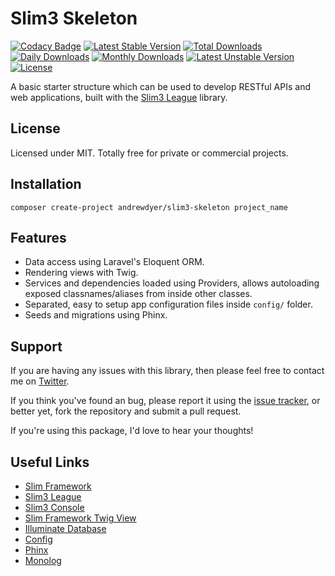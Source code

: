 # Slim3 Skeleton

[![Codacy Badge](https://api.codacy.com/project/badge/Grade/a79d6cba423a45e8bfc42e2484cea212)](https://www.codacy.com/app/andrewdyer/slim3-skeleton?utm_source=github.com&amp;utm_medium=referral&amp;utm_content=andrewdyer/slim3-skeleton&amp;utm_campaign=Badge_Grade)
[![Latest Stable Version](https://poser.pugx.org/andrewdyer/slim3-skeleton/v/stable)](https://packagist.org/packages/andrewdyer/slim3-skeleton)
[![Total Downloads](https://poser.pugx.org/andrewdyer/slim3-skeleton/downloads)](https://packagist.org/packages/andrewdyer/slim3-skeleton)
[![Daily Downloads](https://poser.pugx.org/andrewdyer/slim3-skeleton/d/daily)](https://packagist.org/packages/andrewdyer/slim3-skeleton)
[![Monthly Downloads](https://poser.pugx.org/andrewdyer/slim3-skeleton/d/monthly)](https://packagist.org/packages/andrewdyer/slim3-skeleton)
[![Latest Unstable Version](https://poser.pugx.org/andrewdyer/slim3-skeleton/v/unstable)](https://packagist.org/packages/andrewdyer/slim3-skeleton)
[![License](https://poser.pugx.org/andrewdyer/slim3-skeleton/license)](https://packagist.org/packages/andrewdyer/slim3-skeleton)

A basic starter structure which can be used to develop RESTful APIs and web applications, built with the [Slim3 League](https://github.com/andrewdyer/slim3-llk;;p[8eague) library.

## License

Licensed under MIT. Totally free for private or commercial projects.

## Installation

```text
composer create-project andrewdyer/slim3-skeleton project_name
```

## Features

*  Data access using Laravel's Eloquent ORM.
*  Rendering views with Twig.
*  Services and dependencies loaded using Providers, allows autoloading exposed classnames/aliases from inside other classes.
*  Separated, easy to setup app configuration files inside `config/` folder.
*  Seeds and migrations using Phinx.

## Support
   
If you are having any issues with this library, then please feel free to contact me on [Twitter](https://twitter.com/andyer92).

If you think you've found an bug, please report it using the [issue tracker](https://github.com/andrewdyer/slim3-skeleton/issues), or better yet, fork the repository and submit a pull request.

If you're using this package, I'd love to hear your thoughts!

## Useful Links

*  [Slim Framework](https://www.slimframework.com)
*  [Slim3 League](https://github.com/andrewdyer/slim3-league)
*  [Slim3 Console](https://github.com/andrewdyer/slim3-console)
*  [Slim Framework Twig View](https://github.com/slimphp/Twig-View)
*  [Illuminate Database](https://github.com/illuminate/database)
*  [Config](https://github.com/hassankhan/config)
*  [Phinx](https://github.com/cakephp/phinx)
*  [Monolog](https://github.com/Seldaek/monolog)
